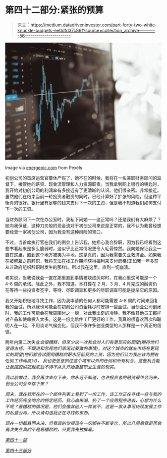 # 第四十二部分:紧张的预算

> 原文：<https://medium.datadriveninvestor.com/part-forty-two-white-knuckle-budgets-ee0dfd37c89f?source=collection_archive---------56----------------------->

![](img/d4b0e2a5980c174d1a7d8413bfcf8281.png)

Image via [energepic.com](https://www.pexels.com/photo/blue-and-yellow-graph-on-stock-market-monitor-159888/) from Pexels

初创公司的首席运营官要休产假了，她不在的时候，我将在一名兼职财务顾问的监督下，接管她的薪资、现金流管理和人力资源职责。当我拿到网上银行的钥匙时，我开始对初创公司的利润率有多接近有了更清晰的认识。他们很亲密。非常接近。虽然他们在结束当前一轮投资者融资的同时，已经计算好了扩张的风险，但这种平衡真的很好。银行里有足够的钱来支付下一次的工资，但是我不知道我们如何支付下一次的工资。

当财务顾问下一次在办公室时，我私下问她——这正常吗？还是我们有大麻烦了？她向我保证，这种刀刃般的现金流对于初创公司来说是正常的，我不认为我曾经想要经营一家初创公司，因为我没有这种风险的胃口。

不过，当首席执行官在我们的例会上告诉我，她担心我会辞职，因为我已经看到这些书看起来是多么脆弱时，这似乎比正常情况更令人毛骨悚然。我向她保证我会一直在这里，直到这个地方被夷为平地，这是真的，因为我需要失业救济金。如果我在被解雇之前辞职，我将无法在找工作期间获得福利来支付房租(正如我一年多前从非政府组织辞职时发生的那样)。所以我在这里，直到一切崩溃。

老实说，当我说我会一直在那里直到事情被烧成灰烬时，在我心里这可能是一个 4-8 周的承诺。除此之外，我不知道。本打算在 2 月、3 月、4 月完成的融资仍在等待一些投资者签字，等待、尽职调查和更多的尽职调查可能是扼杀它的原因。

我又开始积极地寻找工作，因为我申请的任何人都可能需要 4-8 周的时间来回复我的面试，所以我也可能会在初创公司资金耗尽时安排一些面试。当创业公司倒闭时，我的工作可能会在我周围付之一炬，对此我出奇的冷静。我不像其他员工那样对产品和使命投入太多。这是一份比信件工厂更好的工作，我真的很喜欢再次和聪明人在一起，不用谈论气候变化，但我不像许多创业类型的人那样是一个真正的信徒。

两年内第二次失业*会很糟糕，但至少这一次我会对人们有更现实的期望(期待他们变得古怪，不跟进和忽视他们承诺过要做的事情)，对这个城市的就业市场有更现实的期望(他们都会试图用糟糕的薪水压低我的工资，因为他们认为我应该为拥有*任何*工作而高兴)， 我也更愿意抓住这个城市以外的任何和所有机会，这些机会能让我摆脱彻底触底后不得不从头开始重建职业生涯的现实。*

*我以前做过，我会再次幸存下来，你永远不知道，也许投资者的融资最终会到来，创业公司会幸存下来？*

*周末，我在我所在的一个邮件列表上看到了一份工作，该工作正在寻找一些与我的工作经历完全吻合的特定经历。我心血来潮，扔了一个应用程序进去，心想为什么不呢？最糟糕的情况是，他们会像其他人一样说不，这是一家从事可持续发展工作的私营公司，所以请勾选我正在寻找的东西。*

*现在一切都悬而未决，但我真的觉得现在一切都在不断变化，所以几周后我是否会再次失业真的不是最糟糕的，只要我先被解雇。*

*[第四十一部](https://medium.com/@j_hunter/part-forty-one-shuffling-the-narrative-cb330d71e688)*

*[第四十三部分](https://medium.com/@j_hunter/part-forty-three-rapid-changes-f986db70cdb4)*